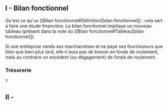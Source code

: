 ## I - Bilan fonctionnel
Qu'est ce qu'un [[Bilan fonctionnel#Définition|bilan fonctionnel]] : cela sert à faire une étude financière.
Le bilan fonctionnel implique un nouveau tableau (présent dans la note du [[Bilan fonctionnel#Tableau|bilan fonctionnel]])

Si une entreprise vends ses marchandises et ne paye ses fournisseurs que bien que bien plus tard, elle n'aura pas de besoin en fonds de roulement, mais au contraire un excédent (ou dégagement) de fonds de roulement.

### Trésorerie
?
## II - 
